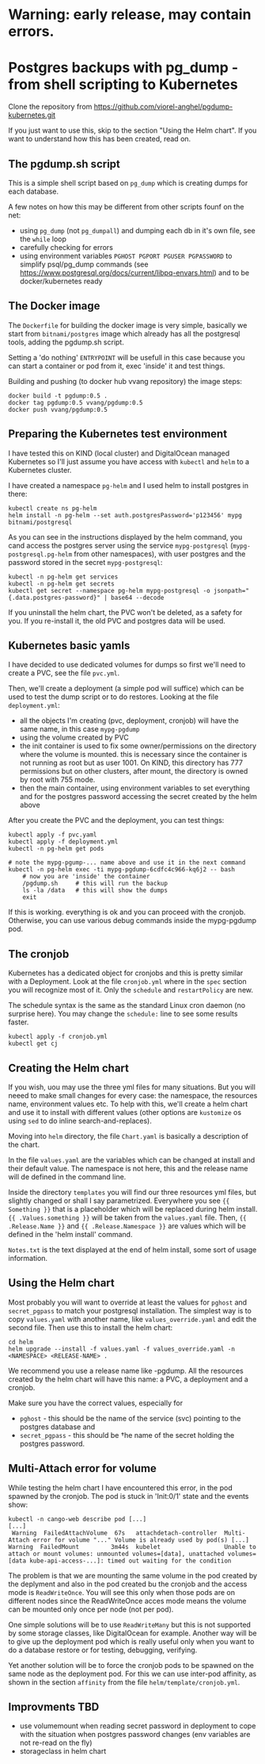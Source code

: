 

# Warning: early release, may contain errors.

# Postgres backups with pg_dump - from shell scripting to Kubernetes

Clone the repository from https://github.com/viorel-anghel/pgdump-kubernetes.git 

If you just want to use this, skip to the section "Using the Helm chart". If you want to understand how this has been created, read on.

## The pgdump.sh script

This is a simple shell script based on `pg_dump` which is creating dumps for each database. 

A few notes on  how this may be different from other scripts founf on the net:
- using `pg_dump` (not `pg_dumpall`) and dumping each db in it's own file, see the `while` loop
- carefully checking for errors
- using environment variables `PGHOST PGPORT PGUSER PGPASSWORD` to simplify psql/pg_dump commands (see https://www.postgresql.org/docs/current/libpq-envars.html) and to be docker/kubernetes ready

## The Docker image

The `Dockerfile` for building the docker image is very simple, basically we start from `bitnami/postgres` image which already has all the postgresql tools, adding the pgdump.sh script. 

Setting a 'do nothing' `ENTRYPOINT` will be usefull in this case because you can start a container or pod from it, exec 'inside' it and test things.

Building and pushing (to docker hub vvang repository) the image steps:
```
docker build -t pgdump:0.5 .
docker tag pgdump:0.5 vvang/pgdump:0.5
docker push vvang/pgdump:0.5
```

## Preparing the Kubernetes test environment

I have tested this on KIND (local cluster) and DigitalOcean managed Kubernetes so I'll just assume you have access with `kubectl` and `helm` to a Kubernetes cluster.

I have created a namespace `pg-helm` and I used helm to install postgres in there:
```
kubectl create ns pg-helm
helm install -n pg-helm --set auth.postgresPassword='p123456' mypg bitnami/postgresql
```

As you can see in the instructions displayed by the helm command, you cand access the postgres server using the service `mypg-postgresql` (`mypg-postgresql.pg-helm` from other namespaces), with user postgres and the password stored in the secret `mypg-postgresql`:

```
kubectl -n pg-helm get services
kubectl -n pg-helm get secrets
kubectl get secret --namespace pg-helm mypg-postgresql -o jsonpath="{.data.postgres-password}" | base64 --decode
```

If you uninstall the helm chart, the PVC won't be deleted, as a safety for you. If you re-install it, the old PVC and postgres data will be used. 

## Kubernetes basic yamls
I have decided to use dedicated volumes for dumps so first we'll need to create a PVC, see the file `pvc.yml`. 

Then, we'll create a deployment (a simple pod will suffice) which can be used to test the dump script or to do restores. Looking at the file `deployment.yml`:
- all the objects I'm creating (pvc, deployment, cronjob) will have the same name, in this case `mypg-pgdump`
- using the volume created by PVC
- the init container is used to fix some owner/permissions on the directory where the volume is mounted. this is necessary since the container is not running as root but as user 1001. On KIND, this directory has 777 permissions but on other clusters, after mount, the directory is owned by root with 755 mode.
- then the main container, using environment variables to set everything and for the postgres password accessing the secret created by the helm above

After you create the PVC and the deployment, you can test things:
```
kubectl apply -f pvc.yaml 
kubectl apply -f deployment.yml
kubectl -n pg-helm get pods

# note the mypg-pgump-... name above and use it in the next command
kubectl -n pg-helm exec -ti mypg-pgdump-6cdfc4c966-kq6j2 -- bash
    # now you are 'inside' the container
    /pgdump.sh     # this will run the backup
    ls -la /data   # this will show the dumps
    exit
```

If this is working. everything is ok and you can proceed with the cronjob. Otherwise, you can use various debug commands inside the mypg-pgdump pod.

## The cronjob
Kubernetes has a dedicated object for cronjobs and this is pretty similar with a Deployment. Look at the file `cronjob.yml` where in the `spec` section you will recognize most of it. Only the `schedule` and `restartPolicy` are new. 

The schedule syntax is the same as the standard Linux cron daemon (no surprise here). You may change the `schedule:` line to see some results faster.

```
kubectl apply -f cronjob.yml
kubectl get cj 
```

## Creating the Helm chart
If you wish, uou may use the three yml files for many situations. But you will neeed to make small changes for every case: the namespace, the resources name, environment values etc. To help with this, we'll create a helm chart and use it to install with different values (other options are `kustomize` os using `sed` to do inline search-and-replaces).

Moving into `helm` directory, the file `Chart.yaml` is basically a description of the chart.

In the file `values.yaml` are the variables which can be changed at install and their default value. The namespace is not here, this and the release name will de defined in the command line.

Inside the directory `templates` you will find our three resources yml files, but slightly changed or shall I say parametrized. Everywhere you see `{{ Something }}` that is a placeholder which will be replaced during helm install. `{{ .Values.something }}` will be taken from the `values.yaml` file. Then, `{{ .Release.Name }}` and `{{ .Release.Namespace }}` are values which will be defined in the 'helm install' command.

`Notes.txt` is the text displayed at the end of helm install, some sort of usage information.

## Using the Helm chart

Most probably you will want to override at least the values for `pghost` and `secret_pgpass` to match your postgresql installation. The simplest way is to copy `values.yaml` with another name, like `values_override.yaml` and edit the second file. Then use this to install the helm chart:

```
cd helm
helm upgrade --install -f values.yaml -f values_override.yaml -n <NAMESPACE> <RELEASE-NAME> . 
```

We recommend you use a release name like <SOMETHING>-pgdump. All the resources created by the helm chart will have this name: a PVC, a deployment and a cronjob.

Make sure you have the correct values, especially for 
- `pghost` - this should be the name of the service (svc) pointing to the postgres database and
- `secret_pgpass` - this should be †he name of the secret holding the postgres password.

## Multi-Attach error for volume

While testing the helm chart I have encountered this error, in the pod spawned by the cronjob. The pod is stuck in 'Init:0/1' state and the events show:

```
kubectl -n cango-web describe pod [...]
[...]
 Warning  FailedAttachVolume  67s   attachdetach-controller  Multi-Attach error for volume "..." Volume is already used by pod(s) [...]
Warning  FailedMount         3m44s  kubelet                  Unable to attach or mount volumes: unmounted volumes=[data], unattached volumes=[data kube-api-access-...]: timed out waiting for the condition
```

The problem is that we are mounting the same volume in the pod created by the deplyment and also in the pod created bu the cronjob and the access mode is `ReadWriteOnce`. You will see this only when those pods are on different nodes since the ReadWriteOnce acces mode means the volume can be mounted only once per node (not per pod).

One simple solutions will be to use `ReadWriteMany` but this is not supported by some storage classes, like DigitalOcean for example. Another way will be to give up the deployment pod which is really useful only when you want to do a database restore or for testing, debugging, verifying.

Yet another solution will be to force the cronjob pods to be spawned on the same node as the deployment pod. For this we can use inter-pod affinity, as shown in the section `affinity` from the file `helm/template/cronjob.yml`.


## Improvments TBD 

- use volumemount when reading secret password in deployment to cope with the situation when postgres password changes (env variables are not re-read on the fly)
- storageclass in helm chart

